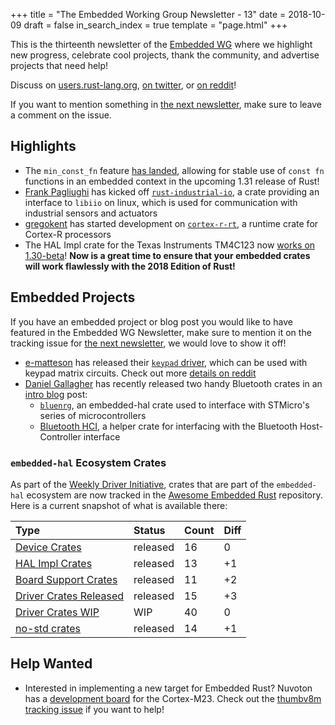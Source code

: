 +++
title = "The Embedded Working Group Newsletter - 13"
date = 2018-10-09
draft = false
in_search_index = true
template = "page.html"
+++

This is the thirteenth newsletter of the [Embedded WG] where we highlight new progress, celebrate cool projects, thank the community, and advertise projects that need help!

[Embedded WG]: https://github.com/rust-embedded/wg

Discuss on [users.rust-lang.org], [on twitter], or [on reddit]!

[users.rust-lang.org]: https://users.rust-lang.org/t/the-embedded-working-group-newsletter-13/21137
[on twitter]: https://twitter.com/rustembedded/status/1049739952601395201
[on reddit]: https://www.reddit.com/r/rust/comments/9ms5jk/embedded_wg_newsletter_13_industrial_io_bluetooth/

<!-- more -->

If you want to mention something in [the next newsletter], make sure to leave a comment on the issue.

[the next newsletter]: https://github.com/rust-embedded/blog/issues/17

## Highlights

* The `min_const_fn` feature [has landed], allowing for stable use of `const fn` functions in an embedded context in the upcoming 1.31 release of Rust!
* [Frank Pagliughi] has kicked off [`rust-industrial-io`], a crate providing an interface to `libiio` on linux, which is used for communication with industrial sensors and actuators
* [gregokent] has started development on [`cortex-r-rt`], a runtime crate for Cortex-R processors
* The HAL Impl crate for the Texas Instruments TM4C123 now [works on 1.30-beta]! **Now is a great time to ensure that your embedded crates will work flawlessly with the 2018 Edition of Rust!**

[has landed]: https://github.com/rust-lang/rust/pull/54835

[Frank Pagliughi]: https://github.com/fpagliughi
[`rust-industrial-io`]: https://github.com/fpagliughi/rust-industrial-io

[gregokent]: https://github.com/gregokent
[`cortex-r-rt`]: https://github.com/gregokent/cortex-r-rt

[works on 1.30-beta]: https://twitter.com/therealjpster/status/1047872901628792832

## Embedded Projects

If you have an embedded project or blog post you would like to have featured in the Embedded WG Newsletter, make sure to mention it on the tracking issue for [the next newsletter], we would love to show it off!

* [e-matteson] has released their [`keypad` driver], which can be used with keypad matrix circuits. Check out more [details on reddit]
* [Daniel Gallagher] has recently released two handy Bluetooth crates in an [intro blog] post:
    * [`bluenrg`], an embedded-hal crate used to interface with STMicro's series of microcontrollers
    * [Bluetooth HCI], a helper crate for interfacing with the Bluetooth Host-Controller interface

[`keypad` driver]: https://github.com/e-matteson/keypad
[details on reddit]: https://www.reddit.com/r/rust/comments/9j42o9/weekly_driver_keypad_matrix_circuits/
[e-matteson]: https://github.com/e-matteson

[Daniel Gallagher]: https://github.com/danielgallagher0
[`bluenrg`]: https://crates.io/crates/bluenrg
[Bluetooth HCI]: https://crates.io/crates/bluetooth-hci
[intro blog]: https://219design.com/bluetooth-low-energy-with-rust/

### `embedded-hal` Ecosystem Crates

As part of the [Weekly Driver Initiative], crates that are part of the `embedded-hal` ecosystem are now tracked in the [Awesome Embedded Rust] repository. Here is a current snapshot of what is available there:

| Type                      | Status    | Count | Diff |
| :---                      | :-----    | :---- | :--- |
| [Device Crates]           | released  | 16    | 0    |
| [HAL Impl Crates]         | released  | 13    | +1   |
| [Board Support Crates]    | released  | 11    | +2   |
| [Driver Crates Released]  | released  | 15    | +3   |
| [Driver Crates WIP]       | WIP       | 40    | 0    |
| [no-std crates]           | released  | 14    | +1   |

[Awesome Embedded Rust]: https://github.com/rust-embedded/awesome-embedded-rust
[Weekly Driver Initiative]: https://github.com/rust-embedded/wg/issues/39
[Device Crates]: https://github.com/rust-embedded/awesome-embedded-rust#device-crates
[HAL Impl Crates]: https://github.com/rust-embedded/awesome-embedded-rust#hal-implementation-crates
[Board Support Crates]: https://github.com/rust-embedded/awesome-embedded-rust#board-support-crates
[Driver Crates Released]: https://github.com/rust-embedded/awesome-embedded-rust#driver-crates
[Driver Crates WIP]: https://github.com/rust-embedded/awesome-embedded-rust#wip
[no-std crates]: https://github.com/rust-embedded/awesome-embedded-rust#no-std-crates

## Help Wanted

* Interested in implementing a new target for Embedded Rust? Nuvoton has a [development board] for the Cortex-M23. Check out the [thumbv8m tracking issue] if you want to help!

[development board]: https://direct.nuvoton.com/de/numaker-pfm-m2351
[thumbv8m tracking issue]: https://github.com/rust-embedded/wg/issues/88
